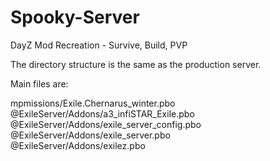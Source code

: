 # Spooky-Server

DayZ Mod Recreation - Survive, Build, PVP

The directory structure is the same as the production server.

Main files are:

mpmissions/Exile.Chernarus_winter.pbo  
@ExileServer/Addons/a3_infiSTAR_Exile.pbo  
@ExileServer/Addons/exile_server_config.pbo  
@ExileServer/Addons/exile_server.pbo  
@ExileServer/Addons/exilez.pbo  
